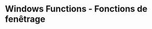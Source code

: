 # Windows Functions - Fonctions de fenêtrage

<!--
Resosurces :
https://mode.com/sql-tutorial/sql-window-functions
https://www.datacamp.com/cheat-sheet/sql-window-functions-cheat-sheet

-->
